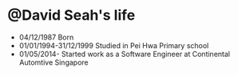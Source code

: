@David Seah's life
===============

- 04/12/1987 Born
- 01/01/1994-31/12/1999 Studied in Pei Hwa Primary school
- 01/05/2014- Started work as a Software Engineer at Continental Automtive Singapore